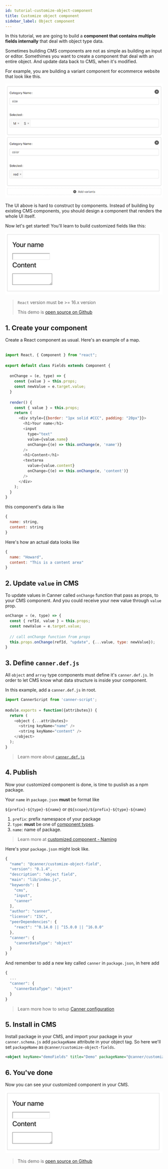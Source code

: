 ```yaml
---
id: tutorial-customize-object-component
title: Customize object component
sidebar_label: Object component
---
```


In this tutorial, we are going to build a **component that contains multiple fields internally** that deal with object type data.

Sometimes building CMS components are not as simple as building an input or editor. Somethimes you want to create a component that deal with an entire object. And update data back to CMS, when it's modified.

For example, you are building a variant component for ecommerce website that look like this.

![variant](/docs/assets/tutorial-customize-object/variant.png)

The UI above is hard to construct by components. Instead of building by existing CMS components, you should design a component that renders the whole UI itself.

Now let's get started! You'll learn to build customized fields like this:

![custom fields](/docs/assets/tutorial-customize-object/custom-fields.png)

> `React` version must be >= 16.x version
>
> This demo is [open source on Github](https://github.com/Canner/canner/tree/master/examples/custom-object-fields-pkg)

## 1. Create your component

Create a React component as usual. Here's an example of a map.

```js

import React, { Component } from "react";

export default class Fields extends Component {

  onChange = (e, type) => {
    const {value } = this.props;
    const newValue = e.target.value;
  }

  render() {
    const { value } = this.props;
    return (
      <div style={{border: "1px solid #CCC", padding: "20px"}}>
        <h1>Your name</h1>
        <input
          type="text"
          value={value.name}
          onChange={(e) => this.onChange(e, 'name')}
        />
        <h1>Content</h1>
        <textarea
          value={value.content}
          onChange={(e) => this.onChange(e, 'content')}
        />
      </div>
    );
  }
}

```

this component's data is like

```js
{
  name: string,
  content: string
}
```

Here's how an actual data looks like

```js
{
  name: "Howard",
  content: "This is a content area"
}
```

## 2. Update `value` in CMS

To update values in Canner called `onChange` function that pass as props, to your CMS component. And you could receive your new value through `value` prop.

```js
onChange = (e, type) => {
  const { refId, value } = this.props;
  const newValue = e.target.value;

  // call onChange function from props
  this.props.onChange(refId, "update", {...value, type: newValue});
}
```

## 3. Define `canner.def.js`

All `object` and `array` type components must define it's `canner.def.js`. In order to let CMS know what data structure is inside your component.

In this example, add a `canner.def.js` in root.

```js
import CannerScript from 'canner-script';

module.exports = function({attributes}) {
  return (
    <object {...attributes}>
      <string keyName="name" />
      <string keyName="content" />
    </object>
  );
}
```

> Learn more about [`canner.def.js`](guides-customized-component#cannerdefjs)

## 4. Publish

Now your customized component is done, is time to puslish as a npm package.

Your `name` in `package.json` **must** be format like

`${prefix}-${type}-${name}` or `@${scope}/${prefix}-${type}-${name}`

1. `prefix`: prefix namespace of your package
2. `type`: **must** be one of [component types](schema-data-type-tags).
3. `name`: name of package.

> Learn more at [customized component - Naming](guides-customized-component#naming)

Here's your `package.json` might look like.

```js
{
  "name": "@canner/customize-object-field",
  "version": "0.1.4",
  "description": "object field",
  "main": "lib/index.js",
  "keywords": [
    "cms",
    "input",
    "canner"
  ],
  "author": "canner",
  "license": "ISC",
  "peerDependencies": {
    "react": "^0.14.0 || ^15.0.0 || ^16.0.0"
  },
  "canner": {
    "cannerDataType": "object"
  }
}
```

And remember to add a new key called `canner` in `package.json`, in here add

```js
{
  ...
  "canner": {
    "cannerDataType": "object"
  }
}
```

> Learn more how to setup [Canner configuration](guides-customized-component#canner-configuration)


## 5. Install in CMS

Install package in your CMS, and import your package in your `canner.schema.js` add `packageName` attribute in your object tag. So here we'll set `packageName` as `@canner/customize-object-fields`.

```xml
<object keyName="demoFields" title="Demo" packageName="@canner/customize-object-fields"/>
```

## 6. You've done

Now you can see your customized component in your CMS.

![customize fields](/docs/assets/tutorial-customize-object/custom-fields.png)

> This demo is [open source on Github](https://github.com/Canner/canner/tree/master/examples/custom-object-fields-pkg)